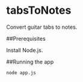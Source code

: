 # tabsToNotes
Convert guitar tabs to notes.

##Prerequisites

Install Node.js.

##Running the app

`node app.js`
